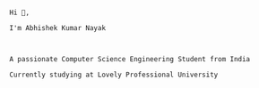 
                                                                                                                     Hi 👋,
                                                                                                          I'm Abhishek Kumar Nayak


                                                                                       A passionate Computer Science Engineering Student from India
                                                                                            Currently studying at Lovely Professional University




